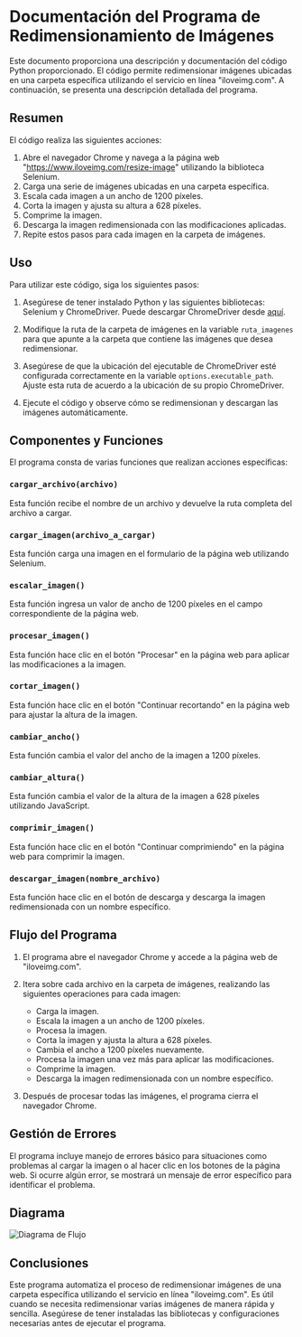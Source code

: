 # Documentación del Programa de Redimensionamiento de Imágenes

Este documento proporciona una descripción y documentación del código Python proporcionado. El código permite redimensionar imágenes ubicadas en una carpeta específica utilizando el servicio en línea "iloveimg.com". A continuación, se presenta una descripción detallada del programa.

## Resumen

El código realiza las siguientes acciones:

1. Abre el navegador Chrome y navega a la página web "https://www.iloveimg.com/resize-image" utilizando la biblioteca Selenium.
2. Carga una serie de imágenes ubicadas en una carpeta específica.
3. Escala cada imagen a un ancho de 1200 píxeles.
4. Corta la imagen y ajusta su altura a 628 píxeles.
5. Comprime la imagen.
6. Descarga la imagen redimensionada con las modificaciones aplicadas.
7. Repite estos pasos para cada imagen en la carpeta de imágenes.

## Uso

Para utilizar este código, siga los siguientes pasos:

1. Asegúrese de tener instalado Python y las siguientes bibliotecas: Selenium y ChromeDriver. Puede descargar ChromeDriver desde [aquí](https://sites.google.com/chromium.org/driver/).

2. Modifique la ruta de la carpeta de imágenes en la variable `ruta_imagenes` para que apunte a la carpeta que contiene las imágenes que desea redimensionar.

3. Asegúrese de que la ubicación del ejecutable de ChromeDriver esté configurada correctamente en la variable `options.executable_path`. Ajuste esta ruta de acuerdo a la ubicación de su propio ChromeDriver.

4. Ejecute el código y observe cómo se redimensionan y descargan las imágenes automáticamente.

## Componentes y Funciones

El programa consta de varias funciones que realizan acciones específicas:

### `cargar_archivo(archivo)`

Esta función recibe el nombre de un archivo y devuelve la ruta completa del archivo a cargar.

### `cargar_imagen(archivo_a_cargar)`

Esta función carga una imagen en el formulario de la página web utilizando Selenium.

### `escalar_imagen()`

Esta función ingresa un valor de ancho de 1200 píxeles en el campo correspondiente de la página web.

### `procesar_imagen()`

Esta función hace clic en el botón "Procesar" en la página web para aplicar las modificaciones a la imagen.

### `cortar_imagen()`

Esta función hace clic en el botón "Continuar recortando" en la página web para ajustar la altura de la imagen.

### `cambiar_ancho()`

Esta función cambia el valor del ancho de la imagen a 1200 píxeles.

### `cambiar_altura()`

Esta función cambia el valor de la altura de la imagen a 628 píxeles utilizando JavaScript.

### `comprimir_imagen()`

Esta función hace clic en el botón "Continuar comprimiendo" en la página web para comprimir la imagen.

### `descargar_imagen(nombre_archivo)`

Esta función hace clic en el botón de descarga y descarga la imagen redimensionada con un nombre específico.

## Flujo del Programa

1. El programa abre el navegador Chrome y accede a la página web de "iloveimg.com".

2. Itera sobre cada archivo en la carpeta de imágenes, realizando las siguientes operaciones para cada imagen:
   - Carga la imagen.
   - Escala la imagen a un ancho de 1200 píxeles.
   - Procesa la imagen.
   - Corta la imagen y ajusta la altura a 628 píxeles.
   - Cambia el ancho a 1200 píxeles nuevamente.
   - Procesa la imagen una vez más para aplicar las modificaciones.
   - Comprime la imagen.
   - Descarga la imagen redimensionada con un nombre específico.

3. Después de procesar todas las imágenes, el programa cierra el navegador Chrome.

## Gestión de Errores

El programa incluye manejo de errores básico para situaciones como problemas al cargar la imagen o al hacer clic en los botones de la página web. Si ocurre algún error, se mostrará un mensaje de error específico para identificar el problema.
## Diagrama

![Diagrama de Flujo](diagrama_bot.png)

## Conclusiones

Este programa automatiza el proceso de redimensionar imágenes de una carpeta específica utilizando el servicio en línea "iloveimg.com". Es útil cuando se necesita redimensionar varias imágenes de manera rápida y sencilla. Asegúrese de tener instaladas las bibliotecas y configuraciones necesarias antes de ejecutar el programa.
